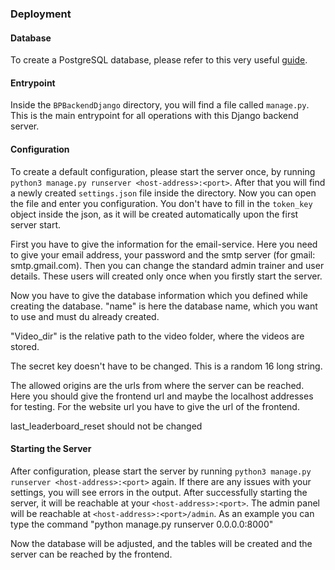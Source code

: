 ### Deployment

#### Database
To create a PostgreSQL database, please refer to this very useful [guide](https://www.digitalocean.com/community/tutorials/how-to-install-postgresql-on-ubuntu-20-04-quickstart-de).

#### Entrypoint
Inside the `BPBackendDjango` directory, you will find a file called `manage.py`. This is the main entrypoint for all operations with
this Django backend server.

#### Configuration
To create a default configuration, please start the server once, by running `python3 manage.py runserver <host-address>:<port>`.
After that you will find a newly created `settings.json` file inside the directory. Now you can open the file and enter you configuration.
You don't have to fill in the `token_key` object inside the json, as it will be created automatically upon the first server start.

First you have to give the information for the email-service. Here you need to give your email address, your password and the 
smtp server (for gmail: smtp.gmail.com). Then you can change the standard admin trainer and user
details. These users will created only once when you firstly start the server. 

Now you have to give the database information which you defined while creating 
the database. "name" is here the database name, which you want to use and must du already created.

"Video_dir" is the relative path to the video folder, where the videos are stored.

The secret key doesn't have to be changed. This is a random 16 long string.


The allowed origins are the urls from where the server can be reached.
Here you should give the frontend url and maybe the localhost addresses for testing.
For the website url you have to give the url of the frontend.

last_leaderboard_reset should not be changed


#### Starting the Server
After configuration, please start the server by running `python3 manage.py runserver <host-address>:<port>` again.
If there are any issues with your settings, you will see errors in the output. After successfully starting the server, it will
be reachable at your `<host-address>:<port>`. The admin panel will be reachable at `<host-address>:<port>/admin`.
As an example you can type the command "python manage.py runserver 0.0.0.0:8000"

Now the database will be adjusted, and the tables will be created and the server can be reached by the frontend.